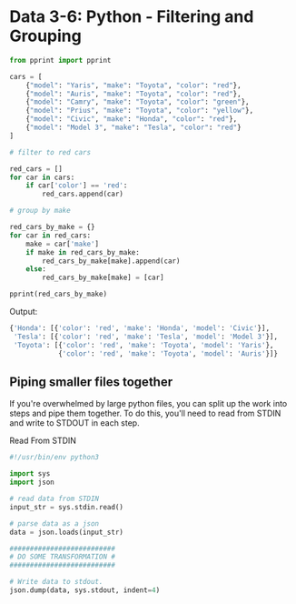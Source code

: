 # Data 3-6: Python - Filtering and Grouping

```python
from pprint import pprint

cars = [
    {"model": "Yaris", "make": "Toyota", "color": "red"},
    {"model": "Auris", "make": "Toyota", "color": "red"},
    {"model": "Camry", "make": "Toyota", "color": "green"},
    {"model": "Prius", "make": "Toyota", "color": "yellow"},
    {"model": "Civic", "make": "Honda", "color": "red"},
    {"model": "Model 3", "make": "Tesla", "color": "red"}
]

# filter to red cars

red_cars = []
for car in cars:
    if car['color'] == 'red':
        red_cars.append(car)

# group by make

red_cars_by_make = {}
for car in red_cars:
    make = car['make']
    if make in red_cars_by_make:
        red_cars_by_make[make].append(car)
    else:
        red_cars_by_make[make] = [car]

pprint(red_cars_by_make)
```

Output:

```python
{'Honda': [{'color': 'red', 'make': 'Honda', 'model': 'Civic'}],
 'Tesla': [{'color': 'red', 'make': 'Tesla', 'model': 'Model 3'}],
 'Toyota': [{'color': 'red', 'make': 'Toyota', 'model': 'Yaris'},
            {'color': 'red', 'make': 'Toyota', 'model': 'Auris'}]}
```

## Piping smaller files together

If you're overwhelmed by large python files, you can split up the work into steps and pipe them together. To do this, you'll need to read from STDIN and write to STDOUT in each step.

Read From STDIN
```python
#!/usr/bin/env python3

import sys
import json

# read data from STDIN
input_str = sys.stdin.read()

# parse data as a json
data = json.loads(input_str)

##########################
# DO SOME TRANSFORMATION #
##########################

# Write data to stdout.
json.dump(data, sys.stdout, indent=4)
```
